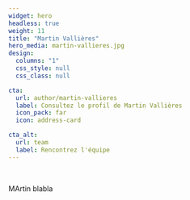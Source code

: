 ```yaml
---
widget: hero
headless: true
weight: 11
title: "Martin Vallières"
hero_media: martin-vallieres.jpg
design:
  columns: "1"
  css_style: null
  css_class: null

cta:
  url: author/martin-vallieres
  label: Consultez le profil de Martin Vallières
  icon_pack: far
  icon: address-card

cta_alt:
  url: team
  label: Rencontrez l'équipe
---
```

<br>

MArtin blabla
